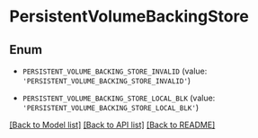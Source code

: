 # PersistentVolumeBackingStore


## Enum

* `PERSISTENT_VOLUME_BACKING_STORE_INVALID` (value: `'PERSISTENT_VOLUME_BACKING_STORE_INVALID'`)

* `PERSISTENT_VOLUME_BACKING_STORE_LOCAL_BLK` (value: `'PERSISTENT_VOLUME_BACKING_STORE_LOCAL_BLK'`)

[[Back to Model list]](../README.md#documentation-for-models) [[Back to API list]](../README.md#documentation-for-api-endpoints) [[Back to README]](../README.md)



